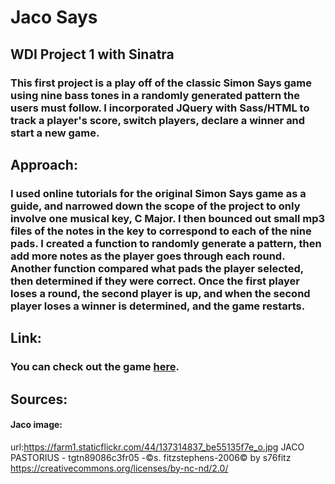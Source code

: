 # Jaco Says
## WDI Project 1 with Sinatra

### This first project is a play off of the classic Simon Says game using nine bass tones in a randomly generated pattern the users must follow. I incorporated JQuery with Sass/HTML to track a player's score, switch players, declare a winner and start a new game.

## Approach:
### I used online tutorials for the original Simon Says game as a guide, and narrowed down the scope of the project to only involve one musical key, C Major. I then bounced out small mp3 files of the notes in the key to correspond to each of the nine pads. I created a function to randomly generate a pattern, then add more notes as the player goes through each round. Another function compared what pads the player selected, then determined if they were correct. Once the first player loses a round, the second player is up, and when the second player loses a winner is determined, and the game restarts.

## Link:
### You can check out the game [here](https://project1live.herokuapp.com).

## Sources:
#### Jaco image:
url:https://farm1.staticflickr.com/44/137314837_be55135f7e_o.jpg
JACO PASTORIUS - tgtn89086c3fr05 -©s. fitzstephens-2006© by s76fitz
https://creativecommons.org/licenses/by-nc-nd/2.0/
